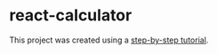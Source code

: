 # react-calculator

This project was created using a [step-by-step tutorial](https://www.youtube.com/watch?v=DgRrrOt0Vr8).
